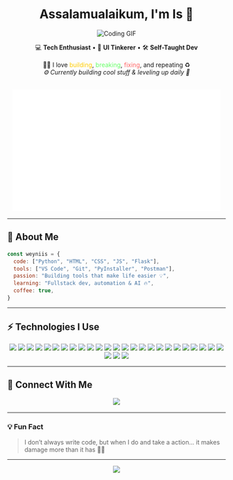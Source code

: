 <h1 align="center">Assalamualaikum, I'm Is 👋</h1>

<p align="center">
  <img src="https://i.gifer.com/8NQX.gif" width="380" alt="Coding GIF">
</p>

<p align="center">
  💻 <strong>Tech Enthusiast</strong> • 🧠 <strong>UI Tinkerer</strong> • 🛠️ <strong>Self-Taught Dev</strong><br><br>
  👨‍💻 I love <span style="color:#ffcc00">building</span>, <span style="color:#66ff66">breaking</span>, <span style="color:#ff6666">fixing</span>, and repeating ♻️<br>
  <em>⚙️ Currently building cool stuff & leveling up daily 🚀</em><br><br>
</p>

<p align="center">
  <img src="https://raw.githubusercontent.com/itgoyo/github-stats-transparent/output/generated/languages.svg" width="480" />
</p>

---

## 🧠 About Me
```js
const weyniis = {
  code: ["Python", "HTML", "CSS", "JS", "Flask"],
  tools: ["VS Code", "Git", "PyInstaller", "Postman"],
  passion: "Building tools that make life easier 💡",
  learning: "Fullstack dev, automation & AI 🔥",
  coffee: true,
}
```

---

## ⚡ Technologies I Use
<p align="center">
  <img src="https://img.shields.io/badge/JavaScript-323330?style=for-the-badge&logo=javascript&logoColor=F7DF1E"/>
  <img src="https://img.shields.io/badge/Node.js-339933?style=for-the-badge&logo=nodedotjs&logoColor=white"/>
  <img src="https://img.shields.io/badge/Python-14354C?style=for-the-badge&logo=python&logoColor=white"/>
  <img src="https://img.shields.io/badge/React-20232A?style=for-the-badge&logo=react&logoColor=61DAFB"/>
  <img src="https://img.shields.io/badge/Java-ED8B00?style=for-the-badge&logo=java&logoColor=white"/>
  <img src="https://img.shields.io/badge/C++-00599C?style=for-the-badge&logo=c%2B%2B&logoColor=white"/>
  <img src="https://img.shields.io/badge/HTML5-E34F26?style=for-the-badge&logo=html5&logoColor=white"/>
  <img src="https://img.shields.io/badge/CSS3-1572B6?style=for-the-badge&logo=css3&logoColor=white"/>
  <img src="https://img.shields.io/badge/Bootstrap-563D7C?style=for-the-badge&logo=bootstrap&logoColor=white"/>
  <img src="https://img.shields.io/badge/TypeScript-007ACC?style=for-the-badge&logo=typescript&logoColor=white"/>
  <img src="https://img.shields.io/badge/MongoDB-4EA94B?style=for-the-badge&logo=mongodb&logoColor=white"/>
  <img src="https://img.shields.io/badge/Redis-DC382D?style=for-the-badge&logo=redis&logoColor=white"/>
  <img src="https://img.shields.io/badge/ElasticSearch-005571?style=for-the-badge&logo=elasticsearch&logoColor=white"/>
  <img src="https://img.shields.io/badge/GraphQL-E10098?style=for-the-badge&logo=graphql&logoColor=white"/>
  <img src="https://img.shields.io/badge/Apollo_GraphQL-311C87?style=for-the-badge&logo=apollo-graphql&logoColor=white"/>
  <img src="https://img.shields.io/badge/PostgreSQL-336791?style=for-the-badge&logo=postgresql&logoColor=white"/>
  <img src="https://img.shields.io/badge/MySQL-4479A1?style=for-the-badge&logo=mysql&logoColor=white"/>
  <img src="https://img.shields.io/badge/Heroku-430098?style=for-the-badge&logo=heroku&logoColor=white"/>
  <img src="https://img.shields.io/badge/Docker-2496ED?style=for-the-badge&logo=docker&logoColor=white"/>
  <img src="https://img.shields.io/badge/DigitalOcean-0080FF?style=for-the-badge&logo=digitalocean&logoColor=white"/>
  <img src="https://img.shields.io/badge/Amazon_AWS-232F3E?style=for-the-badge&logo=amazon-aws&logoColor=white"/>
  <img src="https://img.shields.io/badge/Microsoft_Azure-0078D4?style=for-the-badge&logo=microsoft-azure&logoColor=white"/>
  <img src="https://img.shields.io/badge/Google_Cloud-4285F4?style=for-the-badge&logo=google-cloud&logoColor=white"/>
  <img src="https://img.shields.io/badge/Git-F05032?style=for-the-badge&logo=git&logoColor=white"/>
  <img src="https://img.shields.io/badge/GitHub-181717?style=for-the-badge&logo=github&logoColor=white"/>
  <img src="https://img.shields.io/badge/GitLab-FC6D26?style=for-the-badge&logo=gitlab&logoColor=white"/>
  <img src="https://img.shields.io/badge/Bitbucket-0052CC?style=for-the-badge&logo=bitbucket&logoColor=white"/>
  <img src="https://img.shields.io/badge/Raspberry%20Pi-C51A4A?style=for-the-badge&logo=raspberrypi&logoColor=white"/>
</p>

---

## 🔗 Connect With Me
<p align="center">
  <a href="https://discord.com/users/yourdiscord"><img src="https://img.shields.io/badge/Discord-5865F2?style=for-the-badge&logo=discord&logoColor=white" /></a>
</p>

---

### 💡 Fun Fact
> I don’t always write code, but when I do and take a action... it makes damage more than it has 😬🤣

---

<p align="center">
  <img src="https://readme-typing-svg.demolab.com?font=Fira+Code&size=20&duration=4000&pause=1000&color=F5A623&center=true&vCenter=true&width=435&lines=Welcome+to+my+GitHub+profile!;I+build+cool+things+with+code.;Let's+create+something+awesome!" />
</p>
